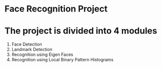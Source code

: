 # Face Recognition Project #

<h1> The project is divided into 4 modules </h1>

<p> <ol>
<li>Face Detection </li>
<li>Landmark Detection </li>
<li>Recognition using Eigen Faces </li>
<li>Recognition using Local Binary Pattern Histograms </li>
</ol> </p>